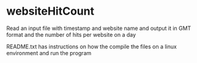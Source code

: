 # websiteHitCount
Read an input file with timestamp and website name and output it in GMT format and the number of hits per website on a day

README.txt has instructions on how the compile the files on a linux environment and run the program
